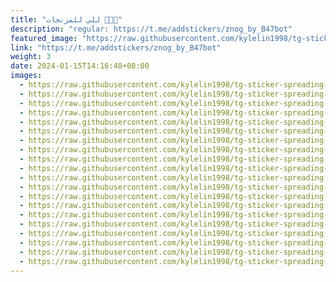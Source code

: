 ```yaml
---
title: "للي للمزنجات ✋🏿😎"
description: "regular: https://t.me/addstickers/znog_by_B47bot"
featured_image: "https://raw.githubusercontent.com/kylelin1998/tg-sticker-spreading-worldwide-images/main/img/7d517f91-c9c3-4ef1-b82b-cd7a35efdc68.jpg"
link: "https://t.me/addstickers/znog_by_B47bot"
weight: 3
date: 2024-01-15T14:16:48+08:00
images:
  - https://raw.githubusercontent.com/kylelin1998/tg-sticker-spreading-worldwide-images/main/img/7d517f91-c9c3-4ef1-b82b-cd7a35efdc68.jpg
  - https://raw.githubusercontent.com/kylelin1998/tg-sticker-spreading-worldwide-images/main/img/e0f48780-33d6-4633-bf1d-8faad7ba4427.jpg
  - https://raw.githubusercontent.com/kylelin1998/tg-sticker-spreading-worldwide-images/main/img/bd997f99-8176-4bb9-b212-11ab40c4e391.jpg
  - https://raw.githubusercontent.com/kylelin1998/tg-sticker-spreading-worldwide-images/main/img/66f1b7d1-29e9-4426-ab7c-e9aaef520c2b.jpg
  - https://raw.githubusercontent.com/kylelin1998/tg-sticker-spreading-worldwide-images/main/img/51675814-a0e2-4e25-aba0-7b3b69691c9a.jpg
  - https://raw.githubusercontent.com/kylelin1998/tg-sticker-spreading-worldwide-images/main/img/e62e20a5-dc05-4d68-a766-bcd677cae759.jpg
  - https://raw.githubusercontent.com/kylelin1998/tg-sticker-spreading-worldwide-images/main/img/977e627c-0eea-4cd6-a331-263e65007ab4.jpg
  - https://raw.githubusercontent.com/kylelin1998/tg-sticker-spreading-worldwide-images/main/img/83a92a3b-7cfa-4633-8b52-94f804bbc180.jpg
  - https://raw.githubusercontent.com/kylelin1998/tg-sticker-spreading-worldwide-images/main/img/49087d6e-e037-4dc7-99f1-2ed775d25203.jpg
  - https://raw.githubusercontent.com/kylelin1998/tg-sticker-spreading-worldwide-images/main/img/81bc9910-bd44-4bdb-92ea-c230e6f9b3b6.jpg
  - https://raw.githubusercontent.com/kylelin1998/tg-sticker-spreading-worldwide-images/main/img/5751b06d-07a4-449b-90f3-71c24bc9cef4.jpg
  - https://raw.githubusercontent.com/kylelin1998/tg-sticker-spreading-worldwide-images/main/img/bc535d09-6e65-4b85-9066-038c892e2fed.jpg
  - https://raw.githubusercontent.com/kylelin1998/tg-sticker-spreading-worldwide-images/main/img/fb80b0c4-42df-430c-9296-7bcc8642871e.jpg
  - https://raw.githubusercontent.com/kylelin1998/tg-sticker-spreading-worldwide-images/main/img/e1aff670-0008-437a-be9c-63e770f8bf40.jpg
  - https://raw.githubusercontent.com/kylelin1998/tg-sticker-spreading-worldwide-images/main/img/d5481e22-d8bc-48a5-b645-284d538e8889.jpg
  - https://raw.githubusercontent.com/kylelin1998/tg-sticker-spreading-worldwide-images/main/img/931ec39f-df99-4514-859e-573df0b85e5d.jpg
  - https://raw.githubusercontent.com/kylelin1998/tg-sticker-spreading-worldwide-images/main/img/39886c7d-2cd6-437e-9757-85fec1f16229.jpg
  - https://raw.githubusercontent.com/kylelin1998/tg-sticker-spreading-worldwide-images/main/img/4d14ec72-c182-4a1e-b2e9-89c1981b1c96.jpg
  - https://raw.githubusercontent.com/kylelin1998/tg-sticker-spreading-worldwide-images/main/img/5020a2ac-1789-4c50-8703-496e37e6400b.jpg
  - https://raw.githubusercontent.com/kylelin1998/tg-sticker-spreading-worldwide-images/main/img/d10b2723-0eb7-446f-9f4f-78d591249391.jpg
---
```

